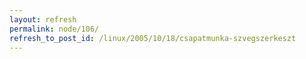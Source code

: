 ```yaml
---
layout: refresh
permalink: node/106/
refresh_to_post_id: /linux/2005/10/18/csapatmunka-szvegszerkeszt
---
```

